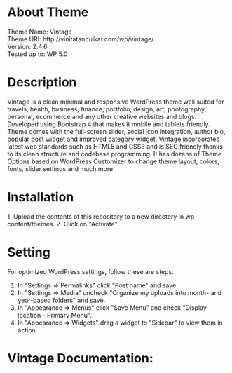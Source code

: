 <h1>About Theme</h1>
Theme Name: Vintage<br/>
Theme URI: http://vinitatandulkar.com/wp/vintage/ <br/>
Version: 2.4.6 <br/>
Tested up to: WP 5.0 <br/>

<h1>Description</h1>
Vintage is a clean minimal and responsive WordPress theme well suited for travels, health, business, finance, portfolio, design, art, photography, personal, ecommerce and any other creative websites and blogs. Developed using Bootstrap 4 that makes it mobile and tablets friendly. Theme comes with the full-screen slider, social icon integration, author bio, popular post widget and improved category widget. Vintage incorporates latest web standards such as HTML5 and CSS3 and is SEO friendly thanks to its clean structure and codebase programming. It has dozens of Theme Options based on WordPress Customizer to change theme layout, colors, fonts, slider settings and much more. 

<h1>Installation</h1>
1. Upload the contents of this repository to a new directory in wp-content/themes.
2. Click on "Activate".

<h1>Setting</h1>
For optimized WordPress settings, follow these are steps.

1. In "Settings => Permalinks" click "Post name" and save.
2. In "Settings => Media" uncheck "Organize my uploads into month- and year-based folders" and save.
3. In "Appearance => Menus" click "Save Menu" and check "Display location - Primary Menu".
4. In "Appearance => Widgets" drag a widget to "Sidebar" to view them in action.

<h1>Vintage Documentation:</h1>

